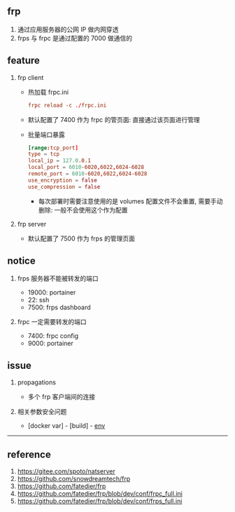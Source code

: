 ## frp

1. 通过应用服务器的公网 IP 做内网穿透
2. frps 与 frpc 是通过配置的 7000 做通信的

## feature

1. frp client

   - 热加载 frpc.ini

     ```conf
     frpc reload -c ./frpc.ini
     ```

   - 默认配置了 7400 作为 frpc 的管页面: 直接通过该页面进行管理
   - 批量端口暴露

     ```conf
     [range:tcp_port]
     type = tcp
     local_ip = 127.0.0.1
     local_port = 6010-6020,6022,6024-6028
     remote_port = 6010-6020,6022,6024-6028
     use_encryption = false
     use_compression = false
     ```

     - 每次部署时需要注意使用的是 volumes 配置文件不会重置, 需要手动删除: 一般不会使用这个作为配置

2. frp server

   - 默认配置了 7500 作为 frps 的管理页面

## notice

1. frps 服务器不能被转发的端口

   - 19000: portainer
   - 22: ssh
   - 7500: frps dashboard

2. frpc 一定需要转发的端口

   - 7400: frpc config
   - 9000: portainer

## issue

1. propagations

   - 多个 frp 客户端间的连接

2. 相关参数安全问题

   - [docker var] - [build] - [env](https://github.com/fatedier/frp#using-environment-variables)

---

## reference

1. https://gitee.com/spoto/natserver
2. https://github.com/snowdreamtech/frp
3. https://github.com/fatedier/frp
4. https://github.com/fatedier/frp/blob/dev/conf/frpc_full.ini
5. https://github.com/fatedier/frp/blob/dev/conf/frps_full.ini
